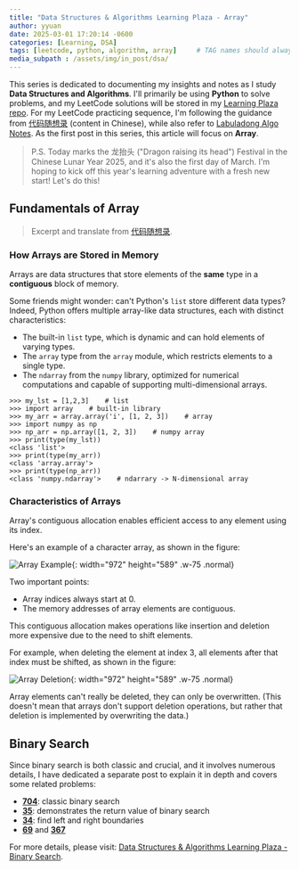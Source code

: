 ```yaml
---
title: "Data Structures & Algorithms Learning Plaza - Array"
author: yyuan
date: 2025-03-01 17:20:14 -0600
categories: [Learning, DSA]
tags: [leetcode, python, algorithm, array]     # TAG names should always be lowercase
media_subpath : /assets/img/in_post/dsa/
---
```


This series is dedicated to documenting my insights and notes as I study **Data Structures and Algorithms**. I'll primarily be using **Python** to solve problems, and my LeetCode solutions will be stored in my [Learning Plaza repo](https://github.com/yyccPhil/learning_plaza/tree/main/code). For my LeetCode practicing sequence, I'm following the guidance from [代码随想录](https://www.programmercarl.com/) (content in Chinese), while also refer to [Labuladong Algo Notes](https://labuladong.online/algo/en/). As the first post in this series, this article will focus on **Array**.

> P.S. Today marks the 龙抬头 ("Dragon raising its head") Festival in the Chinese Lunar Year 2025, and it's also the first day of March. I'm hoping to kick off this year's learning adventure with a fresh new start! Let's do this!

## Fundamentals of Array

> Excerpt and translate from [代码随想录](https://www.programmercarl.com/%E6%95%B0%E7%BB%84%E7%90%86%E8%AE%BA%E5%9F%BA%E7%A1%80.html).

### How Arrays are Stored in Memory

Arrays are data structures that store elements of the **same** type in a **contiguous** block of memory.

Some friends might wonder: can't Python's `list` store different data types? Indeed, Python offers multiple array-like data structures, each with distinct characteristics:

- The built-in `list` type, which is dynamic and can hold elements of varying types.
- The `array` type from the `array` module, which restricts elements to a single type.
- The `ndarray` from the `numpy` library, optimized for numerical computations and capable of supporting multi-dimensional arrays.

```terminal
>>> my_lst = [1,2,3]    # list
>>> import array    # built-in library
>>> my_arr = array.array('i', [1, 2, 3])    # array
>>> import numpy as np
>>> np_arr = np.array([1, 2, 3])    # numpy array
>>> print(type(my_lst))
<class 'list'>
>>> print(type(my_arr))
<class 'array.array'>
>>> print(type(np_arr))
<class 'numpy.ndarray'>    # ndarrary -> N-dimensional array
```

### Characteristics of Arrays

Array's contiguous allocation enables efficient access to any element using its index.

Here's an example of a character array, as shown in the figure:

![Array Example](array0.png){: width="972" height="589" .w-75 .normal}

Two important points:

- Array indices always start at 0.
- The memory addresses of array elements are contiguous.

This contiguous allocation makes operations like insertion and deletion more expensive due to the need to shift elements.

For example, when deleting the element at index 3, all elements after that index must be shifted, as shown in the figure:

![Array Deletion](array1.png){: width="972" height="589" .w-75 .normal}

Array elements can't really be deleted, they can only be overwritten. (This doesn't mean that arrays don't support deletion operations, but rather that deletion is implemented by overwriting the data.)

## Binary Search

Since binary search is both classic and crucial, and it involves numerous details, I have dedicated a separate post to explain it in depth and covers some related problems:
- **[704](https://leetcode.com/problems/binary-search)**: classic binary search
- **[35](https://leetcode.com/problems/search-insert-position)**: demonstrates the return value of binary search
- **[34](https://leetcode.com/problems/find-first-and-last-position-of-element-in-sorted-array/)**: find left and right boundaries
- **[69](https://leetcode.com/problems/sqrtx/)** and **[367](https://leetcode.com/problems/valid-perfect-square/)**

For more details, please visit: [Data Structures & Algorithms Learning Plaza - Binary Search](https://yyccphil.github.io/posts/algorithm-binary-search/).
